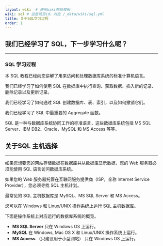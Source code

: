 ```yaml
---
layout: wiki  # 使用wiki布局模板
wiki: sql # 这是项目id，对应 /_data/wiki/sql.yml
title: 关于SQL学习过程
order: 1
---
```


## 我们已经学习了 SQL，下一步学习什么呢？

------

### SQL 学习过程

本 SQL 教程已经向您讲解了用来访问和处理数据库系统的标准计算机语言。

我们已经学习了如何使用 SQL 在数据库中执行查询、获取数据、插入新的记录、删除记录以及更新记录。

我们已经学习了如何通过 SQL 创建数据库、表、索引，以及如何撤销它们。

我们已经学习了 SQL 中最重要的 Aggregate 函数。

SQL 是一种与数据库系统协同工作的标准语言，这些数据库系统包括 MS SQL Server、IBM DB2、Oracle、MySQL 和 MS Access 等等。



## 关于SQL 主机选择

------

如果您想要您的网站存储数据在数据库并从数据库显示数据，您的 Web 服务器必须能使用 SQL 语言访问数据库系统。

如果您的 Web 服务器托管在互联网服务提供商（ISP，全称 Internet Service Provider），您必须寻找 SQL 主机计划。

最常见的 SQL 主机数据库是 MySQL、MS SQL Server 和 MS Access。

您可以在 Windows 和 Linux/UNIX 操作系统上运行 SQL 主机数据库。

下面是操作系统上对应运行的数据库系统的概览。

- **MS SQL Server**
  只在 Windows OS 上运行。
- **MySQL**
  在 Windows, Mac OS X 和 Linux/UNIX 操作系统上运行。
- **MS Access** （只建议用于小型网站）
  只在 Windows OS 上运行。
